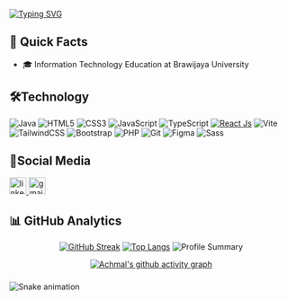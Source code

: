 [![Typing SVG](https://readme-typing-svg.demolab.com?font=Fira+Code&size=40&duration=2000&pause=1000&color=008FF7&width=1000&height=60&lines=Hello+Everyone%F0%9F%99%8C%F0%9F%8F%BC!!;I'm+Achmal+Pradipta+Aditama;Front+End+Developer)](https://git.io/typing-svg)

## 🚀 Quick Facts

- 🎓 Information Technology Education at Brawijaya University

## 🛠️Technology

  ![Java](https://img.shields.io/badge/java-%23ED8B00.svg?style=for-the-badge&logo=openjdk&logoColor=white)
  ![HTML5](https://img.shields.io/badge/html5-%23E34F26.svg?style=for-the-badge&logo=html5&logoColor=white)
  ![CSS3](https://img.shields.io/badge/css3-%231572B6.svg?style=for-the-badge&logo=css3&logoColor=white)
![JavaScript](https://img.shields.io/badge/javascript-%23323330.svg?style=for-the-badge&logo=javascript&logoColor=%23F7DF1E)
![TypeScript](https://img.shields.io/badge/typescript-%23007ACC.svg?style=for-the-badge&logo=typescript&logoColor=white)
[![React Js](https://img.shields.io/badge/-ReactJs-61DAFB?logo=react&logoColor=white&style=for-the-badge)](https://react.dev/)
![Vite](https://img.shields.io/badge/vite-%23646CFF.svg?style=for-the-badge&logo=vite&logoColor=white)
![TailwindCSS](https://img.shields.io/badge/tailwindcss-%2338B2AC.svg?style=for-the-badge&logo=tailwind-css&logoColor=white)
![Bootstrap](https://img.shields.io/badge/bootstrap-%238511FA.svg?style=for-the-badge&logo=bootstrap&logoColor=white)
![PHP](https://img.shields.io/badge/php-%23777BB4.svg?style=for-the-badge&logo=php&logoColor=white)
![Git](https://img.shields.io/badge/git-%23F05033.svg?style=for-the-badge&logo=git&logoColor=white)
![Figma](https://img.shields.io/badge/figma-%23323330.svg?style=for-the-badge&logo=figma&logoColor=white)
![Sass](https://img.shields.io/badge/sass-%23CC6699.svg?style=for-the-badge&logo=sass&logoColor=white)


## 📱Social Media

<div align="left">
  <a href="https://www.linkedin.com/in/achmal-pradipta-aditama/" target="_blank">
    <img src="https://img.shields.io/static/v1?message=LinkedIn&logo=linkedin&label=&color=0077B5&logoColor=white&labelColor=&style=for-the-badge" height="30" alt="linkedin logo"  />
  </a>
  <a href="achmalpradiptaaditama@gmail.com" target="_blank">
    <img src="https://img.shields.io/static/v1?message=Gmail&logo=gmail&label=&color=D14836&logoColor=white&labelColor=&style=for-the-badge" height="30" alt="gmail logo"  />
  </a>
</div>

## 📊 GitHub Analytics

<div align="center">
  
  [![GitHub Streak](https://github-readme-streak-stats.herokuapp.com/?user=mamelilea&theme=radical)](https://git.io/streak-stats)
  [![Top Langs](https://github-readme-stats.vercel.app/api/top-langs/?username=mamelilea&theme=radical&line)](https://github.com/anuraghazra/github-readme-stats)
  ![Profile Summary](https://github-profile-summary-cards.vercel.app/api/cards/profile-details?username=mamelilea&theme=tokyonight)
  
  [![Achmal's github activity graph](https://github-readme-activity-graph.vercel.app/graph?username=mamelilea&theme=react-dark)](https://github.com/ashutosh00710/github-readme-activity-graph)


</div>

###

<img src="https://raw.githubusercontent.com/mamelilea/mamelilea/output/snake.svg" alt="Snake animation" />
